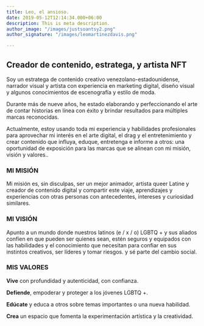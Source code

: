 ```yaml
---
title: Leo, el ansioso.
date: 2019-05-12T12:14:34.000+06:00
description: This is meta description.
author_image: "/images/justsoantsy2.png"
author_signature: "/images/leomartinezdavis.png"

---
```

## Creador de contenido, estratega, y artista NFT

Soy un estratega de contenido creativo venezolano-estadounidense, narrador visual y artista con experiencia en marketing digital, diseño visual y algunos conocimientos de escenografía y estilo de moda.

Durante más de nueve años, he estado elaborando y perfeccionando el arte de contar historias en línea con éxito y brindar resultados para múltiples marcas reconocidas.

Actualmente, estoy usando toda mi experiencia y habilidades profesionales para aprovechar mi interés en el arte digital, el drag y el entretenimiento y crear contenido que influya, eduque, entretenga e informe a otros: una oportunidad de exposición para las marcas que se alinean con mi misión, visión y valores..

### 

### MI MISIÓN

Mi misión es, sin disculpas, ser un mejor animador, artista queer Latine y creador de contenido digital y compartir este viaje, aprendizajes y experiencias con otras personas con antecedentes, intereses y curiosidad similares.

### MI VISIÓN

Apunto a un mundo donde nuestros latinos (e / x / o) LGBTQ + y sus aliados confíen en que pueden ser quienes sean, estén seguros y equipados con las habilidades y el conocimiento que necesitan para confiar en sus instintos creativos, ser líderes y tomar riesgos. y sé parte del cambio social.

### MIS VALORES

**Vive** con profundidad y autenticidad, con confianza.

**Defiende**, empoderar y proteger a los jóvenes LGBTQ +.

**Edúcate** y educa a otros sobre temas importantes o una nueva habilidad.

**Crea** un espacio que fomenta la experimentación artística y la creatividad.
